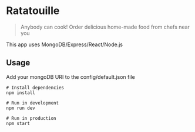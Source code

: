 # Ratatouille

> Anybody can cook!
> Order delicious home-made food from chefs near you

This app uses MongoDB/Express/React/Node.js

## Usage

Add your mongoDB URI to the config/default.json file

```
# Install dependencies
npm install

# Run in development
npm run dev

# Run in production
npm start
```
